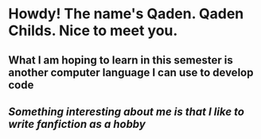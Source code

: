 # Howdy! The name's Qaden. Qaden Childs. Nice to meet you.
## **What I am hoping to learn in this semester is another computer language I can use to develop code**
## *Something interesting about me is that I like to write fanfiction as a hobby*

